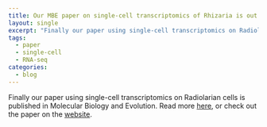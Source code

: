 ```yaml
---
title: Our MBE paper on single-cell transcriptomics of Rhizaria is out!
layout: single
excerpt: "Finally our paper using single-cell transcriptomics on Radiolarians is published in MBE."
tags:
  - paper
  - single-cell
  - RNA-seq
categories:
  - blog
---
```


Finally our paper using single-cell transcriptomics on Radiolarian cells is published in Molecular Biology and Evolution. Read more [here](/publications/01-2017-Rhizaria-single-cell/), or check out the paper on the [website](https://academic.oup.com/mbe/article/3058782/Single-cell-transcriptomics-mega-phylogeny-and-the).